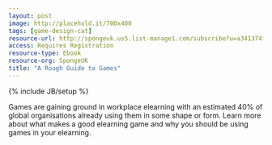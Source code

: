 ```yaml
---
layout: post
image: http://placehold.it/700x400
tags: [game-design-cat]
resource-url: http://spongeuk.us5.list-manage1.com/subscribe?u=a341374f383946116ac8465e5&id=7eab192537
access: Requires Registration
resource-type: Ebook
resource-org: SpongeUK
title: "A Rough Guide to Games"
---
```

{% include JB/setup %}

Games are gaining ground in workplace elearning with an estimated 40% of global organisations already using them in some shape or form. Learn more about what makes a good elearning game and why you should be using games in your elearning.

